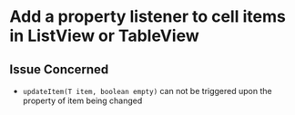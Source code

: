 # Add a property listener to cell items in ListView or TableView
## Issue Concerned
* `updateItem(T item, boolean empty)` can not be triggered upon the property of item being changed

